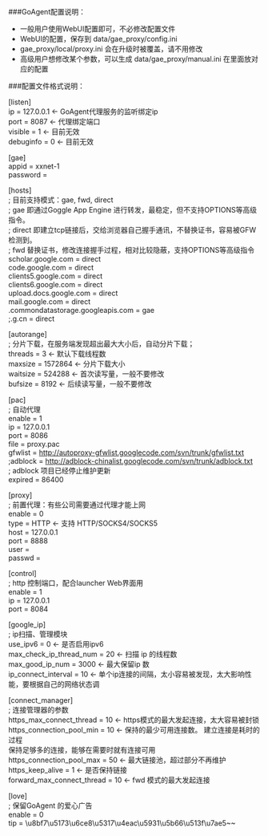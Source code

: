 ###GoAgent配置说明：
+ 一般用户使用WebUI配置即可，不必修改配置文件  
+ WebUI的配置，保存到 data/gae_proxy/config.ini  
+ gae_proxy/local/proxy.ini 会在升级时被覆盖，请不用修改  
+ 高级用户想修改某个参数，可以生成 data/gae_proxy/manual.ini 在里面放对应的配置  

###配置文件格式说明：  

[listen]  
ip = 127.0.0.1   <- GoAgent代理服务的监听绑定ip  
port = 8087      <- 代理绑定端口  
visible = 1      <- 目前无效  
debuginfo = 0    <- 目前无效  

[gae]  
appid = xxnet-1  
password =  
  
  
[hosts]  
; 目前支持模式：gae, fwd, direct  
; gae 即通过Goggle App Engine 进行转发，最稳定，但不支持OPTIONS等高级指令。  
; direct 即建立tcp链接后，交给浏览器自己握手通讯，不替换证书，容易被GFW检测到。  
; fwd 替换证书，修改连接握手过程，相对比较隐蔽，支持OPTIONS等高级指令  
scholar.google.com = direct  
code.google.com = direct  
clients5.google.com = direct  
clients6.google.com = direct  
upload.docs.google.com = direct  
mail.google.com = direct  
.commondatastorage.googleapis.com = gae  
;.g.cn = direct  

  
[autorange]  
; 分片下载，在服务端发现超出最大大小后，自动分片下载；  
threads = 3            <- 默认下载线程数  
maxsize = 1572864      <- 分片下载大小  
waitsize = 524288      <- 首次读写量，一般不要修改  
bufsize = 8192         <- 后续读写量，一般不要修改  

[pac]  
; 自动代理  
enable = 1  
ip = 127.0.0.1  
port = 8086  
file = proxy.pac  
gfwlist = http://autoproxy-gfwlist.googlecode.com/svn/trunk/gfwlist.txt  
;adblock = http://adblock-chinalist.googlecode.com/svn/trunk/adblock.txt  
; adblock 项目已经停止维护更新  
expired = 86400  

[proxy]  
; 前置代理：有些公司需要通过代理才能上网  
enable = 0  
type = HTTP   <- 支持 HTTP/SOCKS4/SOCKS5  
host = 127.0.0.1  
port = 8888  
user =  
passwd =  

[control]  
; http 控制端口，配合launcher Web界面用  
enable = 1  
ip = 127.0.0.1  
port = 8084  

[google_ip]  
; ip扫描、管理模块  
use_ipv6 = 0                      <- 是否启用ipv6  
max_check_ip_thread_num = 20      <- 扫描 ip 的线程数  
max_good_ip_num = 3000            <- 最大保留ip 数  
ip_connect_interval = 10          <- 单个ip连接的间隔，太小容易被发现，太大影响性能，要根据自己的网络状态调  

[connect_manager]  
; 连接管理器的参数  
https_max_connect_thread = 10     <- https模式的最大发起连接，太大容易被封锁  
https_connection_pool_min = 10    <- 保持的最少可用连接数。 建立连接是耗时的过程  
                                     保持足够多的连接，能够在需要时就有连接可用  
https_connection_pool_max = 50    <- 最大链接池，超过部分不再维护  
https_keep_alive = 1              <- 是否保持链接  
forward_max_connect_thread = 10   <- fwd 模式的最大发起连接  

[love]  
; 保留GoAgent 的爱心广告  
enable = 0  
tip = \u8bf7\u5173\u6ce8\u5317\u4eac\u5931\u5b66\u513f\u7ae5~~  
